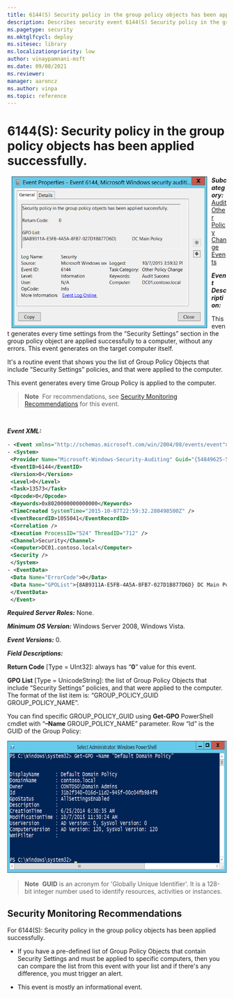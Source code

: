 ```yaml
---
title: 6144(S) Security policy in the group policy objects has been applied successfully. 
description: Describes security event 6144(S) Security policy in the group policy objects has been applied successfully.
ms.pagetype: security
ms.mktglfcycl: deploy
ms.sitesec: library
ms.localizationpriority: low
author: vinaypamnani-msft
ms.date: 09/08/2021
ms.reviewer: 
manager: aaroncz
ms.author: vinpa
ms.topic: reference
---
```


# 6144(S): Security policy in the group policy objects has been applied successfully.


<img src="images/event-6144.png" alt="Event 6144 illustration" width="449" height="347" hspace="10" align="left" />

***Subcategory:***&nbsp;[Audit Other Policy Change Events](audit-other-policy-change-events.md)

***Event Description:***

This event generates every time settings from the “Security Settings” section in the group policy object are applied successfully to a computer, without any errors. This event generates on the target computer itself.

It's a routine event that shows you the list of Group Policy Objects that include “Security Settings” policies, and that were applied to the computer.

This event generates every time Group Policy is applied to the computer.

> **Note**&nbsp;&nbsp;For recommendations, see [Security Monitoring Recommendations](#security-monitoring-recommendations) for this event.

<br clear="all">

***Event XML:***
```xml
- <Event xmlns="http://schemas.microsoft.com/win/2004/08/events/event">
- <System>
 <Provider Name="Microsoft-Windows-Security-Auditing" Guid="{54849625-5478-4994-A5BA-3E3B0328C30D}" /> 
 <EventID>6144</EventID> 
 <Version>0</Version> 
 <Level>0</Level> 
 <Task>13573</Task> 
 <Opcode>0</Opcode> 
 <Keywords>0x8020000000000000</Keywords> 
 <TimeCreated SystemTime="2015-10-07T22:59:32.280498500Z" /> 
 <EventRecordID>1055041</EventRecordID> 
 <Correlation /> 
 <Execution ProcessID="524" ThreadID="712" /> 
 <Channel>Security</Channel> 
 <Computer>DC01.contoso.local</Computer> 
 <Security /> 
 </System>
- <EventData>
 <Data Name="ErrorCode">0</Data> 
 <Data Name="GPOList">{8AB9311A-E5FB-4A5A-8FB7-027D1B877D6D} DC Main Policy</Data> 
 </EventData>
 </Event>

```

***Required Server Roles:*** None.

***Minimum OS Version:*** Windows Server 2008, Windows Vista.

***Event Versions:*** 0.

***Field Descriptions:***

**Return Code** \[Type = UInt32\]: always has “**0**” value for this event.

**GPO List** \[Type = UnicodeString\]: the list of Group Policy Objects that include “Security Settings” policies, and that were applied to the computer. The format of the list item is: “GROUP\_POLICY\_GUID GROUP\_POLICY\_NAME”.

You can find specific GROUP\_POLICY\_GUID using **Get-GPO** PowerShell cmdlet with “**–Name** GROUP\_POLICY\_NAME” parameter. Row “Id” is the GUID of the Group Policy:

<img src="images/windows-powershell-get-gpo.png" alt="Windows PowerShell Get-GPO illustration" width="685" height="302" />

> **Note**&nbsp;&nbsp;**GUID** is an acronym for 'Globally Unique Identifier'. It is a 128-bit integer number used to identify resources, activities or instances.

## Security Monitoring Recommendations

For 6144(S): Security policy in the group policy objects has been applied successfully.

-   If you have a pre-defined list of Group Policy Objects that contain Security Settings and must be applied to specific computers, then you can compare the list from this event with your list and if there's any difference, you must trigger an alert.

-   This event is mostly an informational event.

